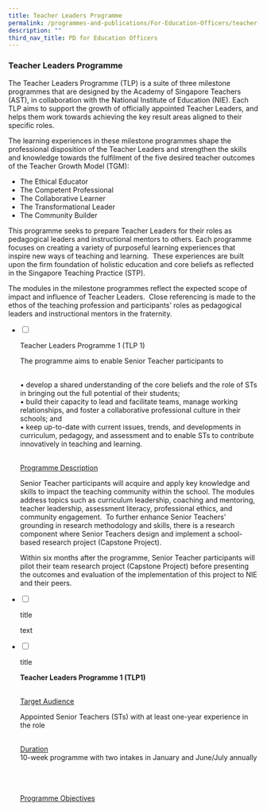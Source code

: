 ```yaml
---
title: Teacher Leaders Programme
permalink: /programmes-and-publications/For-Education-Officers/teacher-leaders-programme/
description: ""
third_nav_title: PD for Education Officers
---
```

### Teacher Leaders Programme
 

The Teacher Leaders Programme (TLP) is a suite of three milestone programmes that are designed by the Academy of Singapore Teachers (AST), in collaboration with the National Institute of Education (NIE). Each TLP aims to support the growth of officially appointed Teacher Leaders, and helps them work towards achieving the key result areas aligned to their specific roles.

The learning experiences in these milestone programmes shape the professional disposition of the Teacher Leaders and strengthen the skills and knowledge towards the fulfilment of the five desired teacher outcomes of the Teacher Growth Model (TGM):

*   The Ethical Educator
*   The Competent Professional
*   The Collaborative Learner
*   The Transformational Leader
*   The Community Builder

This programme seeks to prepare Teacher Leaders for their roles as pedagogical leaders and instructional mentors to others. Each programme focuses on creating a variety of purposeful learning experiences that inspire new ways of teaching and learning.  These experiences are built upon the firm foundation of holistic education and core beliefs as reflected in the Singapore Teaching Practice (STP).

The modules in the milestone programmes reflect the expected scope of impact and influence of Teacher Leaders.  Close referencing is made to the ethos of the teaching profession and participants’ roles as pedagogical leaders and instructional mentors in the fraternity.

<ul class="jekyllcodex_accordion">  
  
<li>  
  
<input type="checkbox" id="accordion1">  
  
<label for="accordion1">Teacher Leaders Programme 1 (TLP 1)</label>  
  
<div>  
  
<p>
The programme aims to enable Senior Teacher participants to <br><br>

•  develop a shared understanding of the core beliefs and the role of STs in bringing out the full potential of their students;<br>
•  build their capacity to lead and facilitate teams, manage working relationships, and foster a collaborative professional culture in their schools; and<br>
•  keep up-to-date with current issues, trends, and developments in curriculum, pedagogy, and assessment and to enable STs to contribute innovatively in teaching and learning.<br><br>

<u>Programme Description</u>

Senior Teacher participants will acquire and apply key knowledge and skills to impact the teaching community within the school. The modules address topics such as curriculum leadership, coaching and mentoring, teacher leadership, assessment literacy, professional ethics, and community engagement.  To further enhance Senior Teachers’ grounding in research methodology and skills, there is a research component where Senior Teachers design and implement a school-based research project (Capstone Project).

Within six months after the programme, Senior Teacher participants will pilot their team research project (Capstone Project) before presenting the outcomes and evaluation of the implementation of this project to NIE and their peers.
</p>  
  
</div>  
  
</li>  
<li>  
  
<input type="checkbox" id="accordion2">  
  
<label for="accordion2">title</label>  
  
<div>  
  
<p>
text
</p>  
  
</div>  
  
</li>  
  
<li>  
  
<input type="checkbox" id="accordion3">  
  
<label for="accordion3">title</label>  
  
<div>  
  
<p>
<b>Teacher Leaders Programme 1 (TLP1)</b><br><br>

<u>Target Audience</u> <br>

Appointed Senior Teachers (STs) with at least one-year experience in the role<br><br>

<u>Duration </u> <br> 
10-week programme with two intakes in January and June/July annually<br><br><br><br>

<u>Programme Objectives</u><br><br>


  
</p>  
  
</div>  
  
</li>  
	

  
</ul>